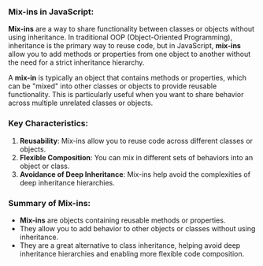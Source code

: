 ### Mix-ins in JavaScript:

**Mix-ins** are a way to share functionality between classes or objects without using inheritance. In traditional OOP (Object-Oriented Programming), inheritance is the primary way to reuse code, but in JavaScript, **mix-ins** allow you to add methods or properties from one object to another without the need for a strict inheritance hierarchy.

A **mix-in** is typically an object that contains methods or properties, which can be "mixed" into other classes or objects to provide reusable functionality. This is particularly useful when you want to share behavior across multiple unrelated classes or objects.

### Key Characteristics:

1. **Reusability**: Mix-ins allow you to reuse code across different classes or objects.
2. **Flexible Composition**: You can mix in different sets of behaviors into an object or class.
3. **Avoidance of Deep Inheritance**: Mix-ins help avoid the complexities of deep inheritance hierarchies.


### Summary of Mix-ins:

- **Mix-ins** are objects containing reusable methods or properties.
- They allow you to add behavior to other objects or classes without using inheritance.
- They are a great alternative to class inheritance, helping avoid deep inheritance hierarchies and enabling more flexible code composition.